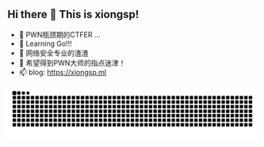 ## Hi there 👋 This is xiongsp!


- 🔭 PWN瓶颈期的CTFER ...
- 🌱 Learning Go!!!
- 👯 网络安全专业的渣渣
- 🤔 希望得到PWN大师的指点迷津！
- 📫 blog: <a href="https://xiongsp.ml"> https://xiongsp.ml </a>

<picture>
  <source media="(prefers-color-scheme: dark)" srcset="https://raw.githubusercontent.com/xiongsp/xiongsp/output/github-contribution-grid-snake-dark.svg">
  <source media="(prefers-color-scheme: light)" srcset="https://raw.githubusercontent.com/xiongsp/xiongsp/output/github-contribution-grid-snake.svg">
  <img alt="github contribution grid snake animation" src="https://raw.githubusercontent.com/xiongsp/xiongsp/output/github-contribution-grid-snake.svg">
</picture>